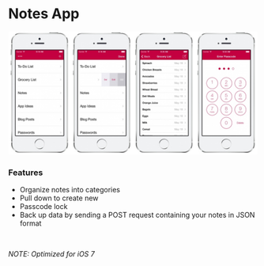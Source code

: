 Notes App
=========

<p align="center">
	<img src="https://github.com/luciensn/Noteberry-Pi-App/blob/master/notes-app.jpg" alt="Screenshots" />
</p>

### Features

* Organize notes into categories
* Pull down to create new
* Passcode lock
* Back up data by sending a POST request containing your notes in JSON format

<br>

*NOTE: Optimized for iOS 7*